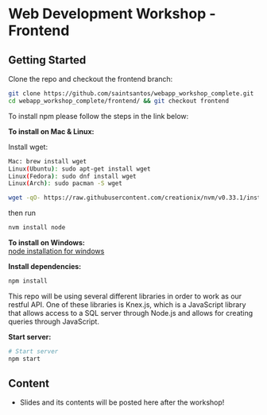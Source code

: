 # Web Development Workshop - Frontend

## Getting Started

Clone the repo and checkout the frontend branch:
```sh
git clone https://github.com/saintsantos/webapp_workshop_complete.git
cd webapp_workshop_complete/frontend/ && git checkout frontend
```

To install npm please follow the steps in the link below:

**To install on Mac & Linux:**

Install wget:
```sh
Mac: brew install wget
Linux(Ubuntu): sudo apt-get install wget
Linux(Fedora): sudo dnf install wget
Linux(Arch): sudo pacman -S wget
```

```sh
wget -qO- https://raw.githubusercontent.com/creationix/nvm/v0.33.1/install.sh | bash
```

then run

```sh
nvm install node
```


**To install on Windows:**     
[node installation for windows](https://nodejs.org/en/download/)

**Install dependencies:**
```sh
npm install
```

This repo will be using several different libraries in order to work as our
restful API. One of these libraries is Knex.js, which is a JavaScript library that
allows access to a SQL server through Node.js and allows for creating queries through
JavaScript.

**Start server:**
```sh
# Start server
npm start
```

## Content
* Slides and its contents will be posted here after the workshop!
